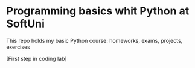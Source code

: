# Programming basics whit Python at SoftUni
This repo holds my basic Python course: homeworks, exams, projects, exercises

[First step in coding lab]

